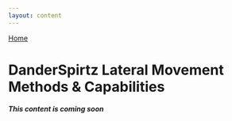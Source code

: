 ```yaml
---
layout: content
---
```


[Home](./)

# [](#header-1)DanderSpirtz Lateral Movement Methods & Capabilities

_**This content is coming soon**_
